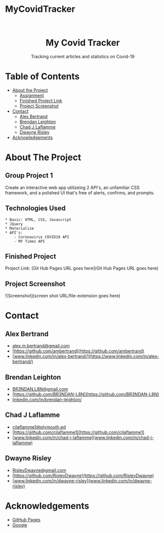 # MyCovidTracker

<!-- PROJECT LOGO -->
<br />
  <h1 align="center">My Covid Tracker</h1>
<p align="center">
  Tracking current articles and statistics on Covid-19
</p>

  


<!-- TABLE OF CONTENTS -->
# Table of Contents
* [About the Project](#about-the-project)
    * [Assignment](#group-project-1)
    * [Finished Project Link](#finished-project)
    * [Project Screenshot](#project-screenshot)
* [Contact](#contact)
    * [Alex Bertrand](#alex-bertrand)
    * [Brendan Leighton](#brendan-leighton)
    * [Chad J Laflamme](#chad-j-laflamme)
    * [Dwayne Risley](#dwayne-risley)
* [Acknowledgements](#acknowledgements)



<!-- ABOUT THE PROJECT -->
# About The Project

## Group Project 1

Create an interactive web app utilizeing 2 API's, an unfamiliar CSS framework, and a polished UI that's free of alerts, confirms, and prompts. 


## Technologies Used
    * Basic: HTML, CSS, Javascript
    * JQuery
    * Materialize
    * API's:
        - Coronavirus COVID19 API
        - MY Times API


## Finished Project
Project Link: [Git Hub Pages URL goes here](Git Hub Pages URL goes here)


## Project Screenshot

![Screenshot](screen shot URL/file-extension goes here)



<!-- CONTACT -->
# Contact

## Alex Bertrand
* [alex.m.bertrand@gmail.com](alex.m.bertrand@gmail.com)
* [https://github.com/ambertrand](https://github.com/ambertrand)
* [www.linkedin.com/in/alex-bertrand/](https://www.linkedin.com/in/alex-bertrand/)

## Brendan Leighton

* [BR3NDAN.L8N@gmail.com](BR3NDAN.L8N@gmail.com)
* [https://github.com/BR3NDAN-L8N](https://github.com/BR3NDAN-L8N)
* [linkedin.com/in/brendan-leighton/](https://www.linkedin.com/in/brendan-leighton/)

## Chad J Laflamme
* [cjlaflamme1@plymouth.ed](cjlaflamme1@plymouth.edu)
* [https://github.com/cjlaflamme1](https://github.com/cjlaflamme1)
* [www.linkedin.com/in/chad-j-laflamme](www.linkedin.com/in/chad-j-laflamme)

## Dwayne Risley
* [RisleyDwayne@gmail.com](RisleyDwayne@gmail.com)
* [https://github.com/RisleyDwayne](https://github.com/RisleyDwayne)
* [www.linkedin.com/in/dwayne-risley](www.linkedin.com/in/dwayne-risley)

<!-- ACKNOWLEDGEMENTS -->
# Acknowledgements
* [GitHub Pages](https://pages.github.com)
* [Google](https://www.google.com/)
